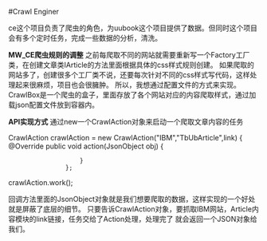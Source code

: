 #Crawl Enginer

ce这个项目负责了爬虫的角色，为uubook这个项目提供了数据。但同时这个项目会有多个定时任务，完成一些数据的分析，清洗。


**MW_CE爬虫规则的调整**
之前每爬取不同的网站就需要重新写一个Factory工厂类，在创建文章类IArticle的方法里面根据具体的css样式规则创建。
如果爬取的网站多了，创建很多个工厂类不说，还要每次针对不同的css样式写代码，这样处理起来很麻烦，项目也会很臃肿。
所以，我想通过配置文件的方式来实现。
CrawlBox是一个爬虫的盒子，里面存放了各个网站对应的内容爬取样式，通过加载json配置文件放到容器内。

**API实现方式**
通过new一个CrawlAction对象来启动一个爬取文章内容的任务

CrawlAction crawlAction = new CrawlAction("IBM","TbUbArticle",link) {
                        @Override
                        public void action(JsonObject obj) {

                        }
                    };
crawlAction.work();

回调方法里面的JsonObject对象就是我们想要爬取的数据，这样实现的一个好处就是屏蔽了底层的细节。
只要告诉CrawlAction对象，要抓取IBM网站，Article内容模块的link链接，任务交给了Action处理，处理完了
就会返回一个JSON对象给我们。
